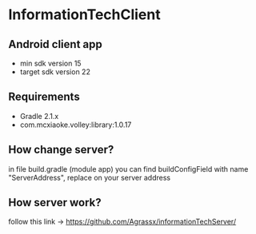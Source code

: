 # InformationTechClient

## Android client app
* min sdk version 15
* target sdk version 22

## Requirements
* Gradle 2.1.x
* com.mcxiaoke.volley:library:1.0.17

## How change server?
in file build.gradle (module app) you can find buildConfigField with name "ServerAddress", replace on your server address

## How server work?
follow this link -> https://github.com/Agrassx/informationTechServer/


